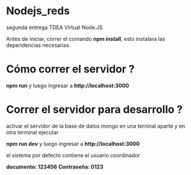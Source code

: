 # Nodejs_reds
segunda entrega TDEA Virtual Node.JS
  
Antes de iniciar, correr el comando **npm install**, esto instalara las dependencias necesarias.

# Cómo correr el servidor ?

**npm run** y luego ingresar a **http://localhost:3000** 







# Correr el servidor para desarrollo ?

activar el servidor de la base de datos mongo en una terninal aparte y en otra terminal ejecutar


**npm run dev** y luego ingresar a **http://localhost:3000** 

 el sistema por defecto contiene el usuario  coordinador 

 **documento: 123456**
 **Contraseña: 0123**


